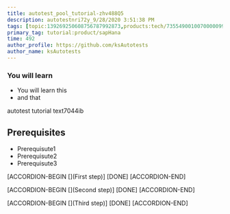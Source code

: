 ```yaml
---
title: autotest_pool_tutorial-zhv488Q5
description: autotestnri72y_9/28/2020 3:51:38 PM
tags: [topic:139269250608756787992873,products:tech/73554900100700000996,tutorial:experience/advanced]
primary_tag: tutorial:product/sapHana
time: 492
author_profile: https://github.com/ksAutotests
author_name: ksAutotests
---
```

### You will learn
- You will learn this
- and that

autotest tutorial text7044ib

## Prerequisites
- Prerequisute1
- Prerequisute2
- Prerequisute3

[ACCORDION-BEGIN [](First step)]
[DONE]
[ACCORDION-END]

[ACCORDION-BEGIN [](Second step)]
[DONE]
[ACCORDION-END]

[ACCORDION-BEGIN [](Third step)]
[DONE]
[ACCORDION-END]

